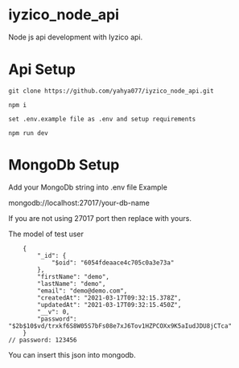 # iyzico_node_api
Node js api development with Iyzico api.

# Api Setup

```
git clone https://github.com/yahya077/iyzico_node_api.git

npm i

set .env.example file as .env and setup requirements

npm run dev

```

# MongoDb Setup

Add your MongoDb string into .env file
Example

mongodb://localhost:27017/your-db-name
  
If you are not using 27017 port then replace with yours.

The model of test user
```
    {
        "_id": {
            "$oid": "6054fdeaace4c705c0a3e73a"
        },
        "firstName": "demo",
        "lastName": "demo",
        "email": "demo@demo.com",
        "createdAt": "2021-03-17T09:32:15.378Z",
        "updatedAt": "2021-03-17T09:32:15.450Z",
        "__v": 0,
        "password": "$2b$10$vd/trxkf6S8W05S7bFs08e7xJ6Tov1HZPCOXx9K5aIudJDU8jCTca"  
    }
// password: 123456
```
You can insert this json into mongodb.
